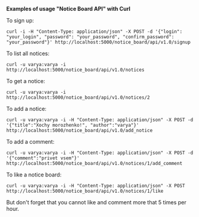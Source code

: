 **Examples of usage "Notice Board API" with Curl**

To sign up:
```
curl -i -H "Content-Type: application/json" -X POST -d '{"login": "your_login", "password": "your_password", "confirm_password": "your_password"}' http://localhost:5000/notice_board/api/v1.0/signup
```

To list all notices:
```
curl -u varya:varya -i http://localhost:5000/notice_board/api/v1.0/notices

```

To get a notice:
```
curl -u varya:varya -i http://localhost:5000/notice_board/api/v1.0/notices/2

```

To add a notice:
```
curl -u varya:varya -i -H "Content-Type: application/json" -X POST -d '{"title":"Xochy morozhenko!", "author":"varya"}' http://localhost:5000/notice_board/api/v1.0/add_notice

```

To add a comment:
```
curl -u varya:varya -i -H "Content-Type: application/json" -X POST -d '{"comment":"privet vsem"}' http://localhost:5000/notice_board/api/v1.0/notices/1/add_comment
```

To like a notice board:
```
curl -u varya:varya -i -H "Content-Type: application/json" -X POST http://localhost:5000/notice_board/api/v1.0/notices/1/like

```

But don't forget that you cannot like and comment more that 5 times per hour.